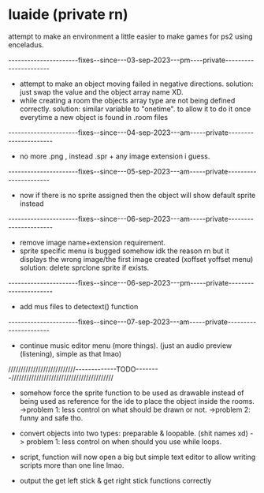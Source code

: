 # luaide (private rn)

attempt to make an environment a little easier to make games for ps2 using enceladus.

----------------------fixes--since---03-sep-2023---pm----private----------------------

* attempt to make an object moving failed in negative directions. solution: just swap the value and the object array name XD.
* while creating a room the objects array type are not being defined correctly. solution: similar variable to "onetime". to allow it to do it once everytime a new object is found in .room files

----------------------fixes--since---04-sep-2023---am-----private----------------------
* no more .png , instead .spr + any image extension i guess.

----------------------fixes--since---05-sep-2023---am-----private----------------------
* now if there is no sprite assigned then the object will show default sprite instead

----------------------fixes--since---06-sep-2023---am-----private----------------------
* remove image name+extension requirement.
* sprite specific menu is bugged somehow idk the reason rn but it displays the wrong image/the first image created (xoffset yoffset menu) solution: delete sprclone sprite if exists.


----------------------fixes--since---06-sep-2023---pm-----private----------------------
* add mus files to detectext() function

----------------------fixes--since---07-sep-2023---am-----private----------------------
* continue music editor menu (more things). (just an audio preview (listening), simple as that lmao)


///////////////////////////-------------TODO--------/////////////////////////////////////////
* somehow force the sprite function to be used as drawable instead of being used as reference for the ide to place the object inside the rooms.
  ->problem 1: less control on what should be drawn or not.
  ->problem 2:  funny and safe tho.
  
* convert objects into two types: preparable & loopable. (shit names xd) -> problem 1: less control on when should you use while loops.
* script, function will now open a big but simple text editor to allow writing scripts more than one line lmao.
* output the get left stick & get right stick functions correctly
